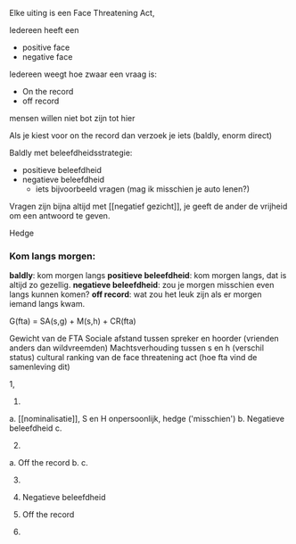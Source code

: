 Elke uiting is een Face Threatening Act,

Iedereen heeft een
- positive face
- negative face

Iedereen weegt hoe zwaar een vraag is:
- On the record
- off record

mensen willen niet bot zijn tot hier

Als je kiest voor on the record dan verzoek je iets (baldly, enorm direct)


Baldly met beleefdheidsstrategie:
- positieve beleefdheid
- negatieve beleefdheid
	- iets bijvoorbeeld vragen (mag ik misschien je auto lenen?)

Vragen zijn bijna altijd met [[negatief gezicht]], je geeft de ander de vrijheid om een antwoord te geven.

Hedge 

### Kom langs morgen:
**baldly**: kom morgen langs
**positieve beleefdheid**: kom morgen langs, dat is altijd zo gezellig.
**negatieve beleefdheid**: zou je morgen misschien even langs kunnen komen?
**off record**: wat zou het leuk zijn als er morgen iemand langs kwam.

G(fta) = SA(s,g) + M(s,h) + CR(fta)

Gewicht van de FTA
Sociale afstand tussen spreker en hoorder (vrienden anders dan wildvreemden)
Machtsverhouding tussen s en h (verschil status)
cultural ranking van de face threatening act (hoe fta vind de samenleving dit)

1, 

1.
a. [[nominalisatie]], S en H onpersoonlijk, hedge ('misschien')
b. Negatieve beleefdheid
c. 

2.
a. Off the record
b. 
c.

3.



1. Negatieve beleefdheid
2. Off the record
3. 






